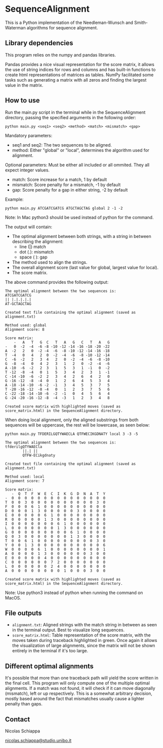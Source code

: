 # SequenceAlignment

This is a Python implementation of the Needleman-Wunsch and Smith-Waterman algorithms
for sequence alignment.

## Library dependencies

This program relies on the numpy and pandas libraries.

Pandas provides a nice visual representation for the score matrix, it allows the use
of string indices for rows and columns and has built-in functions to create html representations
of matrices as tables. NumPy facilitated some tasks such as generating a matrix with all zeros and
finding the largest value in the matrix.

## How to use

Run the main.py script in the terminal while in the SequenceAlignment directory,
passing the specified arguments in the following order:

```
python main.py <seq1> <seq2> <method> <match> <mismatch> <gap>
```

Mandatory parameters:
- seq1 and seq2: The two sequences to be aligned.
- method: Either "global" or "local", determines the algorithm used for alignment.

Optional parameters: Must be either all included or all ommited. They all expect integer values.
- match: Score increase for a match, 1 by default
- mismatch: Score penalty for a mismatch, -1 by default
- gap: Score penalty for a gap in either string, -2 by default

Example: 
```
python main.py ATCGATCGATCG ATGCTAGCTAG global 2 -1 -2
```

Note: In Mac python3 should be used instead of python for the command.

The output will contain:
- The optimal alignment between both strings, with a string in between describing the alignment:
  - line (|) match
  - dot (.): mismatch
  - space ( ): gap
- The method used to align the strings.
- The overall alignment score (last value for global, largest value for local).
- The score matrix.

The above command provides the following output:
```
The optimal alignment between the two sequences is:
ATCGATCGATCG
|| |.|.|.|.|
AT-GCTAGCTAG

Created text file containing the optimal alignment (saved as alignment.txt)

Method used: global
Alignment score: 8

Score matrix:
    -   A   T   G  C   T   A   G   C   T   A   G
-   0  -2  -4  -6 -8 -10 -12 -14 -16 -18 -20 -22
A  -2   2   0  -2 -4  -6  -8 -10 -12 -14 -16 -18
T  -4   0   4   2  0  -2  -4  -6  -8 -10 -12 -14
C  -6  -2   2   3  4   2   0  -2  -4  -6  -8 -10
G  -8  -4   0   4  2   3   1   2   0  -2  -4  -6
A -10  -6  -2   2  3   1   5   3   1  -1   0  -2
T -12  -8  -4   0  1   5   3   4   2   3   1  -1
C -14 -10  -6  -2  2   3   4   2   6   4   2   0
G -16 -12  -8  -4  0   1   2   6   4   5   3   4
A -18 -14 -10  -6 -2  -1   3   4   5   3   7   5
T -20 -16 -12  -8 -4   0   1   2   3   7   5   6
C -22 -18 -14 -10 -6  -2  -1   0   4   5   6   4
G -24 -20 -16 -12 -8  -4  -3   1   2   3   4   8

Created score matrix with highlighted moves (saved as score_matrix.html) in the SequenceAlignment directory.
```

When doing local alignment, only the aligned substrings from both sequences will be uppercase,
the rest will be lowercase, as seen below:

```
python main.py TFDERILGQTYWAECLA QTFWECIKGDNATY local 3 -3 -5
```

```
The optimal alignment between the two sequences is:
tfderilgQTYWAECla
        ||.| ||         
        QTFW-ECikgdnaty

Created text file containing the optimal alignment (saved as alignment.txt)

Method used: local
Alignment score: 7

Score matrix:
   -  Q  T  F  W  E  C  I  K  G  D  N  A  T  Y
-  0  0  0  0  0  0  0  0  0  0  0  0  0  0  0
T  0  0  3  0  0  0  0  0  0  0  0  0  0  3  0
F  0  0  0  6  1  0  0  0  0  0  0  0  0  0  0
D  0  0  0  1  3  0  0  0  0  0  3  0  0  0  0
E  0  0  0  0  0  6  1  0  0  0  0  0  0  0  0
R  0  0  0  0  0  1  3  0  0  0  0  0  0  0  0
I  0  0  0  0  0  0  0  6  1  0  0  0  0  0  0
L  0  0  0  0  0  0  0  1  3  0  0  0  0  0  0
G  0  0  0  0  0  0  0  0  0  6  1  0  0  0  0
Q  0  3  0  0  0  0  0  0  0  1  3  0  0  0  0
T  0  0  6  1  0  0  0  0  0  0  0  0  0  3  0
Y  0  0  1  3  0  0  0  0  0  0  0  0  0  0  6
W  0  0  0  0  6  1  0  0  0  0  0  0  0  0  1
A  0  0  0  0  1  3  0  0  0  0  0  0  3  0  0
E  0  0  0  0  0  4  0  0  0  0  0  0  0  0  0
C  0  0  0  0  0  0  7  2  0  0  0  0  0  0  0
L  0  0  0  0  0  0  2  4  0  0  0  0  0  0  0
A  0  0  0  0  0  0  0  0  1  0  0  0  3  0  0

Created score matrix with highlighted moves (saved as score_matrix.html) in the SequenceAlignment directory.
```

Note: Use python3 instead of python when running the command on MacOS.

## File outputs

- `alignment.txt`: Aligned strings with the match string in between as seen in the terminal output.
Best to visualize long sequences.
- `score_matrix.html`: Table representation of the score matrix, with the moves taken during traceback
highlighted in green. Once again it allows the visualization of large alignments, since the matrix
will not be shown entirely in the terminal if it's too large.

## Different optimal alignments

It's possible that more than one traceback path will yield the score written in the final cell.
This program will only compute one of the multiple optimal alignments. If a match was not found, it will
check if it can move diagonally (mismatch), left or up respectively. This is a somewhat arbitrary decision,
mostly based around the fact that mismatches usually cause a lighter penalty than gaps. 

## Contact

Nicolas Schiappa

nicolas.schiappa@studio.unibo.it